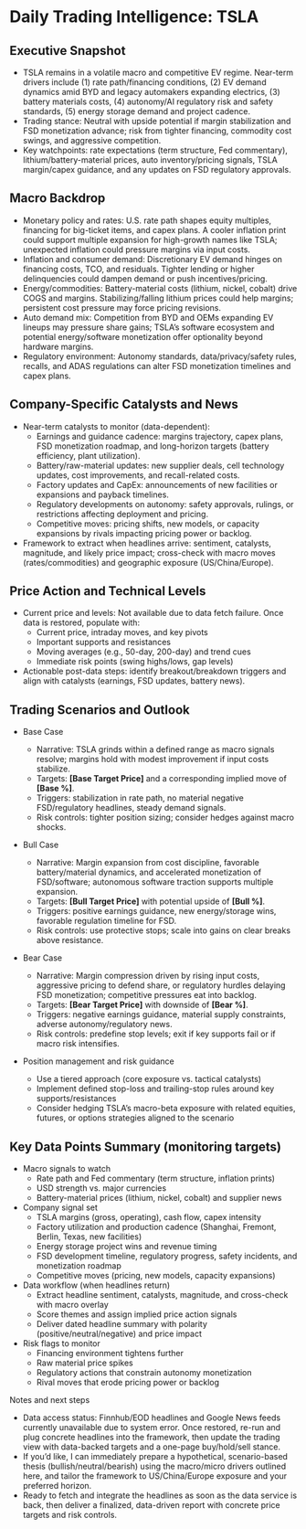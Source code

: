# Daily Trading Intelligence: TSLA

## Executive Snapshot
- TSLA remains in a volatile macro and competitive EV regime. Near-term drivers include (1) rate path/financing conditions, (2) EV demand dynamics amid BYD and legacy automakers expanding electrics, (3) battery materials costs, (4) autonomy/AI regulatory risk and safety standards, (5) energy storage demand and project cadence. 
- Trading stance: Neutral with upside potential if margin stabilization and FSD monetization advance; risk from tighter financing, commodity cost swings, and aggressive competition. 
- Key watchpoints: rate expectations (term structure, Fed commentary), lithium/battery-material prices, auto inventory/pricing signals, TSLA margin/capex guidance, and any updates on FSD regulatory approvals.

## Macro Backdrop
- Monetary policy and rates: U.S. rate path shapes equity multiples, financing for big-ticket items, and capex plans. A cooler inflation print could support multiple expansion for high-growth names like TSLA; unexpected inflation could pressure margins via input costs.
- Inflation and consumer demand: Discretionary EV demand hinges on financing costs, TCO, and residuals. Tighter lending or higher delinquencies could dampen demand or push incentives/pricing.
- Energy/commodities: Battery-material costs (lithium, nickel, cobalt) drive COGS and margins. Stabilizing/falling lithium prices could help margins; persistent cost pressure may force pricing revisions.
- Auto demand mix: Competition from BYD and OEMs expanding EV lineups may pressure share gains; TSLA’s software ecosystem and potential energy/software monetization offer optionality beyond hardware margins.
- Regulatory environment: Autonomy standards, data/privacy/safety rules, recalls, and ADAS regulations can alter FSD monetization timelines and capex plans.

## Company-Specific Catalysts and News
- Near-term catalysts to monitor (data-dependent):
  - Earnings and guidance cadence: margins trajectory, capex plans, FSD monetization roadmap, and long-horizon targets (battery efficiency, plant utilization).
  - Battery/raw-material updates: new supplier deals, cell technology updates, cost improvements, and recall-related costs.
  - Factory updates and CapEx: announcements of new facilities or expansions and payback timelines.
  - Regulatory developments on autonomy: safety approvals, rulings, or restrictions affecting deployment and pricing.
  - Competitive moves: pricing shifts, new models, or capacity expansions by rivals impacting pricing power or backlog.
- Framework to extract when headlines arrive: sentiment, catalysts, magnitude, and likely price impact; cross-check with macro moves (rates/commodities) and geographic exposure (US/China/Europe).

## Price Action and Technical Levels
- Current price and levels: Not available due to data fetch failure. Once data is restored, populate with:
  - Current price, intraday moves, and key pivots
  - Important supports and resistances
  - Moving averages (e.g., 50-day, 200-day) and trend cues
  - Immediate risk points (swing highs/lows, gap levels)
- Actionable post-data steps: identify breakout/breakdown triggers and align with catalysts (earnings, FSD updates, battery news).

## Trading Scenarios and Outlook
- Base Case
  - Narrative: TSLA grinds within a defined range as macro signals resolve; margins hold with modest improvement if input costs stabilize.
  - Targets: **[Base Target Price]** and a corresponding implied move of **[Base %]**. 
  - Triggers: stabilization in rate path, no material negative FSD/regulatory headlines, steady demand signals.
  - Risk controls: tighter position sizing; consider hedges against macro shocks.
- Bull Case
  - Narrative: Margin expansion from cost discipline, favorable battery/material dynamics, and accelerated monetization of FSD/software; autonomous software traction supports multiple expansion.
  - Targets: **[Bull Target Price]** with potential upside of **[Bull %]**.
  - Triggers: positive earnings guidance, new energy/storage wins, favorable regulation timeline for FSD.
  - Risk controls: use protective stops; scale into gains on clear breaks above resistance.
- Bear Case
  - Narrative: Margin compression driven by rising input costs, aggressive pricing to defend share, or regulatory hurdles delaying FSD monetization; competitive pressures eat into backlog.
  - Targets: **[Bear Target Price]** with downside of **[Bear %]**.
  - Triggers: negative earnings guidance, material supply constraints, adverse autonomy/regulatory news.
  - Risk controls: predefine stop levels; exit if key supports fail or if macro risk intensifies.

- Position management and risk guidance
  - Use a tiered approach (core exposure vs. tactical catalysts)
  - Implement defined stop-loss and trailing-stop rules around key supports/resistances
  - Consider hedging TSLA’s macro-beta exposure with related equities, futures, or options strategies aligned to the scenario

## Key Data Points Summary (monitoring targets)
- Macro signals to watch
  - Rate path and Fed commentary (term structure, inflation prints)
  - USD strength vs. major currencies
  - Battery-material prices (lithium, nickel, cobalt) and supplier news
- Company signal set
  - TSLA margins (gross, operating), cash flow, capex intensity
  - Factory utilization and production cadence (Shanghai, Fremont, Berlin, Texas, new facilities)
  - Energy storage project wins and revenue timing
  - FSD development timeline, regulatory progress, safety incidents, and monetization roadmap
  - Competitive moves (pricing, new models, capacity expansions)
- Data workflow (when headlines return)
  - Extract headline sentiment, catalysts, magnitude, and cross-check with macro overlay
  - Score themes and assign implied price action signals
  - Deliver dated headline summary with polarity (positive/neutral/negative) and price impact
- Risk flags to monitor
  - Financing environment tightens further
  - Raw material price spikes
  - Regulatory actions that constrain autonomy monetization
  - Rival moves that erode pricing power or backlog

Notes and next steps
- Data access status: Finnhub/EOD headlines and Google News feeds currently unavailable due to system error. Once restored, re-run and plug concrete headlines into the framework, then update the trading view with data-backed targets and a one-page buy/hold/sell stance.
- If you’d like, I can immediately prepare a hypothetical, scenario-based thesis (bullish/neutral/bearish) using the macro/micro drivers outlined here, and tailor the framework to US/China/Europe exposure and your preferred horizon.
- Ready to fetch and integrate the headlines as soon as the data service is back, then deliver a finalized, data-driven report with concrete price targets and risk controls.